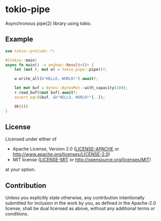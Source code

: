 # tokio-pipe

Asynchronous pipe(2) library using tokio.

## Example

```rust
use tokio::prelude::*;

#[tokio::main]
async fn main() -> anyhow::Result<()> {
    let (mut r, mut w) = tokio_pipe::pipe()?;

    w.write_all(b"HELLO, WORLD!").await?;

    let mut buf = bytes::BytesMut::with_capacity(100);
    r.read_buf(&mut buf).await?;
    assert_eq!(&buf, &b"HELLO, WORLD!"[..]);

    Ok(())
}
```

## License

Licensed under either of

 * Apache License, Version 2.0
   ([LICENSE-APACHE](LICENSE-APACHE) or http://www.apache.org/licenses/LICENSE-2.0)
 * MIT license
   ([LICENSE-MIT](LICENSE-MIT) or http://opensource.org/licenses/MIT)

at your option.

## Contribution

Unless you explicitly state otherwise, any contribution intentionally submitted
for inclusion in the work by you, as defined in the Apache-2.0 license, shall be
dual licensed as above, without any additional terms or conditions.
